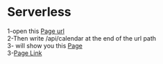 # Serverless
1-open this [Page url](https://serverles-alpha.vercel.app/)<br>
2-Then write /api/calendar at the end of the url path<br>
3- will show you this [Page](https://serverles-alpha.vercel.app/api/date)<br>
3-[Page Link](https://serverles-o4176n0lu-joud-alnsour.vercel.app/api/date)<br>


